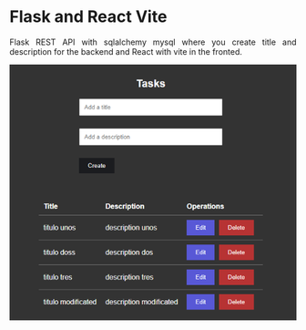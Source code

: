 # Flask and React Vite 
<p align="justify">
Flask REST API with sqlalchemy mysql  where you create title and description for the backend and React with vite in the fronted.
</p>

![Step1](Flask+React.PNG)